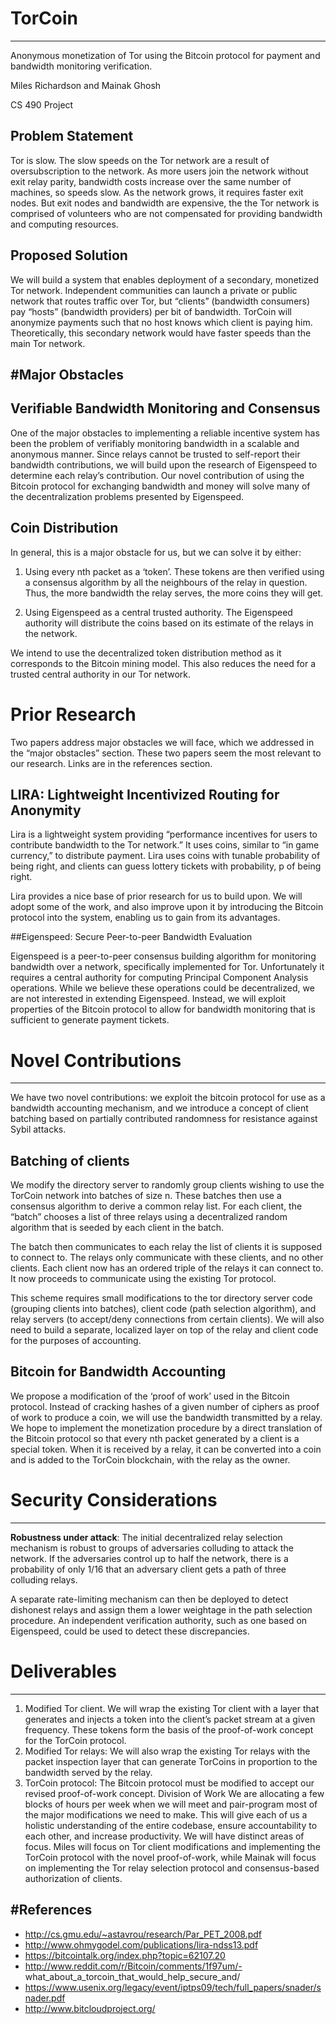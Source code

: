 # TorCoin
---

Anonymous monetization of Tor using the Bitcoin protocol for payment and bandwidth monitoring verification.

Miles Richardson and Mainak Ghosh

CS 490 Project


## Problem Statement


Tor is slow. The slow speeds on the Tor network are a result of oversubscription to the network. As more users join the network without exit relay parity, bandwidth costs increase over the same number of machines, so speeds slow. As the network grows, it requires faster exit nodes. But exit nodes and bandwidth are expensive, the the Tor network is comprised of volunteers who are not compensated for providing bandwidth and computing resources.

## Proposed Solution

We will build a system that enables deployment of a secondary, monetized Tor network. Independent communities can launch a private or public network that routes traffic over Tor, but “clients” (bandwidth consumers) pay “hosts” (bandwidth providers) per bit of bandwidth. TorCoin will anonymize payments such that no host knows which client is paying him. Theoretically, this secondary network would have faster speeds than the main Tor network.


#Major Obstacles
---

## Verifiable Bandwidth Monitoring and Consensus

One of the major obstacles to implementing a reliable incentive system has been the problem of verifiably monitoring bandwidth in a scalable and anonymous manner. Since relays cannot be trusted to self-report their bandwidth contributions, we will build upon the research of Eigenspeed to determine each relay’s contribution. Our novel contribution of using the Bitcoin protocol for exchanging bandwidth and money will solve many of the decentralization problems presented by Eigenspeed.

## Coin Distribution

In general, this is a major obstacle for us, but we can solve it by either:

1. Using every nth packet as a ‘token’. These tokens are then verified using a consensus algorithm by all the neighbours of the relay in question. Thus, the more bandwidth the relay serves, the more coins they will get.

2. Using Eigenspeed as a central trusted authority. The Eigenspeed authority will distribute the coins based on its estimate of the relays in the network.

We intend to use the decentralized token distribution method as it corresponds to the Bitcoin mining model. This also reduces the need for a trusted central authority in our Tor network.


# Prior Research

Two papers address major obstacles we will face, which we addressed in the “major obstacles” section. These two papers seem the most relevant to our research. Links are in the references section.

## LIRA: Lightweight Incentivized Routing for Anonymity

Lira is a lightweight system providing “performance incentives for users to contribute bandwidth to the Tor network.” It uses coins, similar to “in game currency,” to distribute payment. Lira uses coins with tunable probability of being right, and clients can guess lottery tickets with probability, p of being right. 

Lira provides a nice base of prior research for us to build upon. We will adopt some of the work, and also improve upon it by introducing the Bitcoin protocol into the system, enabling us to gain from its advantages.


##Eigenspeed: Secure Peer-to-peer Bandwidth Evaluation

Eigenspeed is a peer-to-peer consensus building algorithm for monitoring bandwidth over a network, specifically implemented for Tor. Unfortunately it requires a central authority for computing Principal Component Analysis operations. While we believe these operations could be decentralized, we are not interested in extending Eigenspeed. Instead, we will exploit properties of the Bitcoin protocol to allow for bandwidth monitoring that is sufficient to generate payment tickets.

# Novel Contributions
---

We have two novel contributions: we exploit the bitcoin protocol for use as a bandwidth accounting mechanism, and we introduce a concept of client batching based on partially contributed randomness for resistance against Sybil attacks.

## Batching of clients

We modify the directory server to randomly group clients wishing to use the TorCoin network into batches of size n. These batches then use a consensus algorithm to derive a common relay list. For each client, the “batch” chooses a list of three relays using a decentralized random algorithm that is seeded by each client in the batch.

The batch then communicates to each relay the list of clients it is supposed to connect to.
The relays only communicate with these clients, and no other clients.
Each client now has an ordered triple of the relays it can connect to. It now proceeds to communicate using the existing Tor protocol.
	
This scheme requires small modifications to the tor directory server code (grouping clients into batches), client code (path selection algorithm), and relay servers (to accept/deny connections from certain clients). We will also need to build a separate, localized layer on top of the relay and client code for the purposes of accounting.

## Bitcoin for Bandwidth Accounting

We propose a modification of the ‘proof of work’ used in the Bitcoin protocol. Instead of cracking hashes of a given number of ciphers as proof of work to produce a coin, we will use the bandwidth transmitted by a relay. We hope to implement the monetization procedure by a direct translation of the Bitcoin protocol so that every nth packet generated by a client is a special token. When it is received by a relay, it can be converted into a coin and is added to the TorCoin blockchain, with the relay as the owner.

# Security Considerations
---

**Robustness under attack**: The initial decentralized relay selection mechanism is robust to groups of adversaries colluding to attack the network. If the adversaries control up to half the network, there is a probability of only 1/16 that an adversary client gets a path of three colluding relays. 

A separate rate-limiting mechanism can then be deployed to detect  dishonest relays  and assign them a lower weightage in the path selection procedure. An independent verification authority, such as one based on Eigenspeed, could be used to detect these discrepancies.

# Deliverables
---

1. Modified Tor client. We will wrap the existing Tor client  with a layer that generates and injects a token into the client’s packet stream at a given frequency. These tokens form the basis of the proof-of-work concept for the TorCoin protocol.
2. Modified Tor relays: We will also wrap the existing Tor relays with the packet inspection layer that can generate TorCoins in proportion to the bandwidth served by the relay.
3. TorCoin protocol: The Bitcoin protocol must be modified to accept our revised proof-of-work concept.
Division of Work
We are allocating a few blocks of hours per week when we will meet and pair-program most of the major modifications we need to make. This will give each of us a holistic understanding of the entire codebase, ensure accountability to each other, and increase productivity. We will have distinct areas of focus. Miles will focus on Tor client modifications and implementing the TorCoin protocol with the novel proof-of-work, while Mainak will focus on implementing the Tor relay selection protocol and consensus-based authorization of clients. 

#References
---

- http://cs.gmu.edu/~astavrou/research/Par_PET_2008.pdf
- http://www.ohmygodel.com/publications/lira-ndss13.pdf
- https://bitcointalk.org/index.php?topic=62107.20
- http://www.reddit.com/r/Bitcoin/comments/1f97um/- what_about_a_torcoin_that_would_help_secure_and/
- https://www.usenix.org/legacy/event/iptps09/tech/full_papers/snader/snader.pdf
- http://www.bitcloudproject.org/


